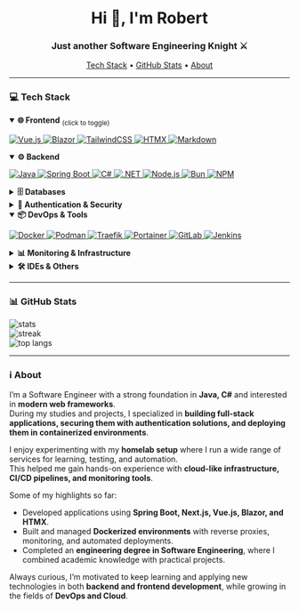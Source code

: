 <!-- <p align="right">
  <img src="https://komarev.com/ghpvc/?username=robertfeo" alt="Profile Views"/>
</p> -->
<h1 align="center">Hi 👋, I'm Robert</h1>
<h3 align="center">Just another Software Engineering Knight ⚔️</h3>

<!-- Quick Nav -->
<p align="center">
  <a href="#-tech-stack">Tech Stack</a> •
  <a href="#-github-stats">GitHub Stats</a> •
  <a href="#-about">About</a>
</p>

---

### 💻 Tech Stack

<details open>
  <summary><b>🌐 Frontend</b> <sub>(click to toggle)</sub></summary>
  <p>
    <a href="https://vuejs.org" title="Vue.js">
      <img src="https://img.shields.io/badge/Vue.js-%2335495e.svg?style=for-the-badge&logo=vuedotjs&logoColor=%234FC08D" alt="Vue.js"/>
    </a>
    <a href="https://dotnet.microsoft.com/apps/aspnet/web-apps/blazor" title="Blazor">
      <img src="https://img.shields.io/badge/Blazor-512BD4?style=for-the-badge&logo=blazor&logoColor=white" alt="Blazor"/>
    </a>
    <a href="https://tailwindcss.com" title="Tailwind CSS">
      <img src="https://img.shields.io/badge/TailwindCSS-%2338B2AC.svg?style=for-the-badge&logo=tailwind-css&logoColor=white" alt="TailwindCSS"/>
    </a>
    <a href="https://htmx.org" title="HTMX">
      <img src="https://img.shields.io/badge/HTMX-3366cc?style=for-the-badge&logo=htmx&logoColor=white" alt="HTMX"/>
    </a>
    <a href="https://www.markdownguide.org/" title="Markdown">
      <img src="https://img.shields.io/badge/markdown-%23000000.svg?style=for-the-badge&logo=markdown&logoColor=white" alt="Markdown"/>
    </a>
  </p>
</details>

<details open>
  <summary><b>⚙️ Backend</b></summary>
  <p>
    <a href="https://www.java.com" title="Java">
      <img src="https://img.shields.io/badge/java-%23ED8B00.svg?style=for-the-badge&logo=openjdk&logoColor=white" alt="Java"/>
    </a>
    <a href="https://spring.io/projects/spring-boot" title="Spring Boot">
      <img src="https://img.shields.io/badge/Spring_Boot-%236DB33F.svg?style=for-the-badge&logo=springboot&logoColor=white" alt="Spring Boot"/>
    </a>
    <a href="https://learn.microsoft.com/dotnet/csharp/" title="C#">
      <img src="https://img.shields.io/badge/C%23-239120?style=for-the-badge&logo=c-sharp&logoColor=white" alt="C#"/>
    </a>
    <a href="https://dotnet.microsoft.com/" title=".NET">
      <img src="https://img.shields.io/badge/.NET-512BD4?style=for-the-badge&logo=dotnet&logoColor=white" alt=".NET"/>
    </a>
    <a href="https://nodejs.org" title="Node.js">
      <img src="https://img.shields.io/badge/node.js-6DA55F?style=for-the-badge&logo=node.js&logoColor=white" alt="Node.js"/>
    </a>
    <a href="https://bun.sh" title="Bun">
      <img src="https://img.shields.io/badge/Bun-%23ada690.svg?style=for-the-badge&logo=Bun&logoColor=white" alt="Bun"/>
    </a>
    <a href="https://www.npmjs.com/" title="NPM">
      <img src="https://img.shields.io/badge/NPM-%23CB3837.svg?style=for-the-badge&logo=npm&logoColor=white" alt="NPM"/>
    </a>
  </p>
</details>

<details>
  <summary><b>🗄️ Databases</b></summary>
  <p>
    <a href="https://www.postgresql.org/" title="PostgreSQL">
      <img src="https://img.shields.io/badge/postgres-%23316192.svg?style=for-the-badge&logo=postgresql&logoColor=white" alt="Postgres"/>
    </a>
    <a href="https://www.microsoft.com/sql-server" title="MS SQL Server">
      <img src="https://img.shields.io/badge/MS_SQL_Server-CC2927?style=for-the-badge&logo=microsoftsqlserver&logoColor=white" alt="MS SQL Server"/>
    </a>
  </p>
</details>

<details>
  <summary><b>🔐 Authentication & Security</b></summary>
  <p>
    <a href="https://www.keycloak.org/" title="Keycloak">
      <img src="https://img.shields.io/badge/Keycloak-2C2255?style=for-the-badge&logo=keycloak&logoColor=white" alt="Keycloak"/>
    </a>
  </p>
</details>

<details open>
  <summary><b>📦 DevOps & Tools</b></summary>
  <p>
    <a href="https://www.docker.com/" title="Docker">
      <img src="https://img.shields.io/badge/docker-%230db7ed.svg?style=for-the-badge&logo=docker&logoColor=white" alt="Docker"/>
    </a>
    <a href="https://podman.io" title="Podman">
      <img src="https://img.shields.io/badge/Podman-892CA0?style=for-the-badge&logo=podman&logoColor=white" alt="Podman"/>
    </a>
    <a href="https://traefik.io/traefik/" title="Traefik">
      <img src="https://img.shields.io/badge/Traefik-24A1C1?style=for-the-badge&logo=traefikproxy&logoColor=white" alt="Traefik"/>
    </a>
    <a href="https://www.portainer.io/" title="Portainer">
      <img src="https://img.shields.io/badge/Portainer-13BEF9?style=for-the-badge&logo=portainer&logoColor=white" alt="Portainer"/>
    </a>
    <a href="https://about.gitlab.com/" title="GitLab">
      <img src="https://img.shields.io/badge/GitLab-%23181717.svg?style=for-the-badge&logo=gitlab&logoColor=orange" alt="GitLab"/>
    </a>
    <a href="https://www.jenkins.io/" title="Jenkins">
      <img src="https://img.shields.io/badge/Jenkins-D24939?style=for-the-badge&logo=jenkins&logoColor=white" alt="Jenkins"/>
    </a>
  </p>
</details>

<details>
  <summary><b>📊 Monitoring & Infrastructure</b></summary>
  <p>
    <a href="https://uptime.kuma.pet/" title="Uptime Kuma">
      <img src="https://img.shields.io/badge/Uptime_Kuma-5AC14E?style=for-the-badge&logo=uptimekuma&logoColor=white" alt="Uptime Kuma"/>
    </a>
    <a href="https://www.netdata.cloud/" title="Netdata">
      <img src="https://img.shields.io/badge/Netdata-00A9A5?style=for-the-badge&logo=netdata&logoColor=white" alt="Netdata"/>
    </a>
    <a href="https://nextcloud.com/" title="Nextcloud">
      <img src="https://img.shields.io/badge/Nextcloud-0082C9?style=for-the-badge&logo=nextcloud&logoColor=white" alt="Nextcloud"/>
    </a>
  </p>
</details>

<details>
  <summary><b>🛠 IDEs & Others</b></summary>
  <p>
    <a href="https://www.jetbrains.com/idea/" title="IntelliJ IDEA">
      <img src="https://img.shields.io/badge/IntelliJIDEA-000000.svg?style=for-the-badge&logo=intellijidea&logoColor=white" alt="IntelliJ IDEA"/>
    </a>
    <a href="https://code.visualstudio.com/" title="VS Code">
      <img src="https://img.shields.io/badge/Visual%20Studio%20Code-0078d7.svg?style=for-the-badge&logo=visual-studio-code&logoColor=white" alt="VS Code"/>
    </a>
    <a href="https://www.jetbrains.com/rider/" title="JetBrains Rider">
      <img src="https://img.shields.io/badge/Rider-000000.svg?style=for-the-badge&logo=jetbrains&logoColor=crimson" alt="Rider"/>
    </a>
    <a href="https://www.atlassian.com/software/jira" title="Jira">
      <img src="https://img.shields.io/badge/Jira-%230A0FFF.svg?style=for-the-badge&logo=jira&logoColor=white" alt="Jira"/>
    </a>
    <a href="https://www.atlassian.com/software/confluence" title="Confluence">
      <img src="https://img.shields.io/badge/Confluence-%23172BF4.svg?style=for-the-badge&logo=confluence&logoColor=white" alt="Confluence"/>
    </a>
  </p>
</details>

---

### 📊 GitHub Stats
<p>
  <img src="https://github-readme-stats.vercel.app/api?username=robertfeo&theme=default&hide_border=true&include_all_commits=true&count_private=false" alt="stats"/>
  <br/>
  <img src="https://github-readme-streak-stats.herokuapp.com/?user=robertfeo&theme=default&hide_border=true" alt="streak"/>
  <br/>
  <img src="https://github-readme-stats.vercel.app/api/top-langs/?username=robertfeo&hide_progress=true" alt="top langs"/>
</p>

---

### ℹ️ About
I’m a Software Engineer with a strong foundation in **Java, C#** and interested in **modern web frameworks**.  
During my studies and projects, I specialized in **building full-stack applications, securing them with authentication solutions, and deploying them in containerized environments**.  

I enjoy experimenting with my **homelab setup** where I run a wide range of services for learning, testing, and automation.  
This helped me gain hands-on experience with **cloud-like infrastructure, CI/CD pipelines, and monitoring tools**.  

Some of my highlights so far:
- Developed applications using **Spring Boot, Next.js, Vue.js, Blazor, and HTMX**.  
- Built and managed **Dockerized environments** with reverse proxies, monitoring, and automated deployments.  
- Completed an **engineering degree in Software Engineering**, where I combined academic knowledge with practical projects.  

Always curious, I’m motivated to keep learning and applying new technologies in both **backend and frontend development**, while growing in the fields of **DevOps and Cloud**.
